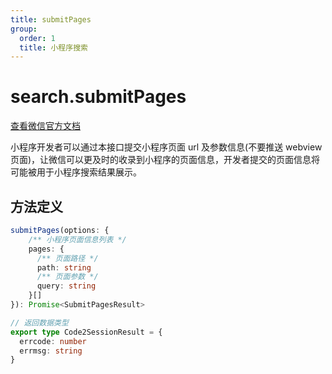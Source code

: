 ```yaml
---
title: submitPages
group:
  order: 1
  title: 小程序搜索
---
```


# search.submitPages

[查看微信官方文档](https://developers.weixin.qq.com/miniprogram/dev/api-backend/open-api/search/search.submitPages.html)

小程序开发者可以通过本接口提交小程序页面 url 及参数信息(不要推送 webview 页面)，让微信可以更及时的收录到小程序的页面信息，开发者提交的页面信息将可能被用于小程序搜索结果展示。

## 方法定义

```typescript
submitPages(options: {
    /** 小程序页面信息列表 */
    pages: {
      /** 页面路径 */
      path: string
      /** 页面参数 */
      query: string
    }[]
}): Promise<SubmitPagesResult>

// 返回数据类型
export type Code2SessionResult = {
  errcode: number
  errmsg: string
}
```
